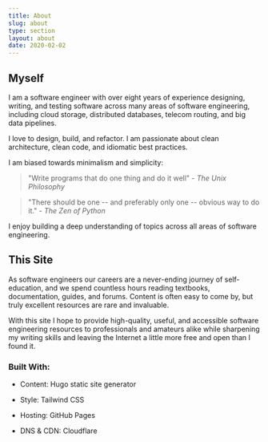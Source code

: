 ```yaml
---
title: About
slug: about
type: section
layout: about
date: 2020-02-02
---
```

## Myself

I am a software engineer with over eight years of experience designing, writing, and testing software across many areas of software engineering, including cloud storage, distributed databases, telecom routing, and big data pipelines.

I love to design, build, and refactor.
I am passionate about clean architecture, clean code, and idiomatic best practices.

I am biased towards minimalism and simplicity:

> "Write programs that do one thing and do it well" - _The Unix Philosophy_

> "There should be one -- and preferably only one -- obvious way to do it." - _The Zen of Python_

I enjoy building a deep understanding of topics across all areas of software engineering.

## This Site

As software engineers our careers are a never-ending journey of self-education, and we spend countless hours reading textbooks, documentation, guides, and forums. Content is often easy to come by, but truly excellent resources are rare and invaluable.

With this site I hope to provide high-quality, useful, and accessible software engineering resources to professionals and amateurs alike while sharpening my writing skills and leaving the Internet a little more free and open than I found it.

### Built With:

* Content: Hugo static site generator

* Style: Tailwind CSS

* Hosting: GitHub Pages

* DNS & CDN: Cloudflare

